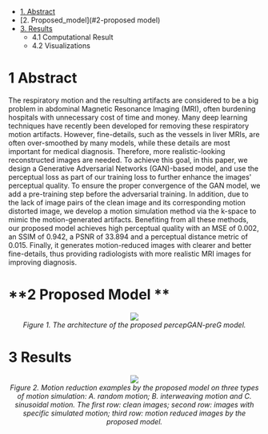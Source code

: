 * [1. Abstract](#1-abstract)
* [2. Proposed_model](#2-proposed model)
* [3. Results ](#3-results)
     * 4.1 Computational Result
     * 4.2 Visualizations



# **1 Abstract**
The respiratory motion and the resulting artifacts are considered to be a big problem in abdominal Magnetic Resonance Imaging (MRI), often burdening hospitals with unnecessary cost of time and money. Many deep learning techniques have recently been developed for removing these respiratory motion artifacts. However, fine-details, such as the vessels in liver MRIs, are often over-smoothed by many models, while these details are most important for medical diagnosis. Therefore, more realistic-looking reconstructed images are needed. To achieve this goal, in this paper, we design a Generative Adversarial Networks (GAN)-based model, and use the perceptual loss as part of our training loss to further enhance the images' perceptual quality. To ensure the proper convergence of the GAN model, we add a pre-training step before the adversarial training. In addition, due to the lack of image pairs of the clean image and its corresponding motion distorted image, we develop a motion simulation method via the k-space to mimic the motion-generated artifacts. Benefiting from all these methods, our proposed model achieves high perceptual quality with an MSE of 0.002, an SSIM of 0.942, a PSNR of 33.894 and a perceptual distance metric of 0.015. Finally, it generates motion-reduced images with clearer and better fine-details, thus providing radiologists with more realistic MRI images for improving diagnosis.

# **2 Proposed Model **

<p align="center">
  <img src= "https://user-images.githubusercontent.com/23268412/134108619-84f31500-474f-4e28-aa47-626d78b45a68.png" />
  <br>
    <em>Figure 1. The architecture of the proposed percepGAN-preG model.</em>
</p>


# **3 Results**


<p align="center">
  <img src= "https://user-images.githubusercontent.com/23268412/134109168-4a7b7dd2-67a2-4a72-a850-c94a2c096042.png" />
  <br>
    <em>Figure 2. Motion reduction examples by the proposed model on three types of motion simulation: A. random motion; B. interweaving motion and C. sinusoidal motion. The first row: clean images; second row: images with specific simulated motion; third row: motion reduced images by the proposed model.</em>
</p>

